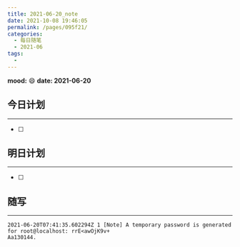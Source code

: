 ```yaml
---
title: 2021-06-20_note
date: 2021-10-08 19:46:05
permalink: /pages/095f21/
categories:
  - 每日随笔
  - 2021-06
tags:
  - 
---
```

**mood:** :smile:  																		**date: 2021-06-20**  
## 今日计划  
------
- [ ]  
## 明日计划  
------
- [ ]  
## 随写 
------

```
2021-06-20T07:41:35.602294Z 1 [Note] A temporary password is generated for root@localhost: rrE<awOjK9v+
Aa130144.
```

